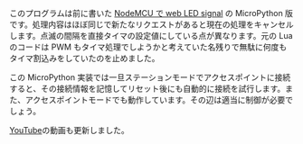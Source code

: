 このプログラムは前に書いた [NodeMCU で web LED signal](http://qiita.com/n24bass/items/bc96baaaad7359dca9bc) の MicroPython 版です。処理内容はほぼ同じで新たなリクエストがあると現在の処理をキャンセルします。点滅の間隔を直接タイマの設定値にしている点が異なります。元の Lua のコードは PWM もタイマ処理でしようかと考えていた名残りで無駄に何度もタイマ割込みをしていたのを止めました。

この MicroPython 実装では一旦ステーションモードでアクセスポイントに接続すると、その接続情報を記憶してリセット後にも自動的に接続を試行します。また、アクセスポイントモードでも動作しています。その辺は適当に制御が必要でしょう。

[YouTube](https://www.youtube.com/watch?v=48F32NLfHhA)の動画も更新しました。

